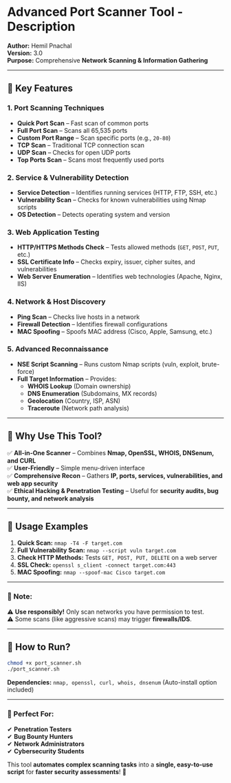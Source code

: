 # **Advanced Port Scanner Tool - Description**  

**Author:** Hemil Pnachal  
**Version:** 3.0  
**Purpose:** Comprehensive **Network Scanning & Information Gathering**  

---

## **🔹 Key Features**  

### **1. Port Scanning Techniques**  
- **Quick Port Scan** – Fast scan of common ports  
- **Full Port Scan** – Scans all 65,535 ports  
- **Custom Port Range** – Scan specific ports (e.g., `20-80`)  
- **TCP Scan** – Traditional TCP connection scan  
- **UDP Scan** – Checks for open UDP ports  
- **Top Ports Scan** – Scans most frequently used ports  

### **2. Service & Vulnerability Detection**  
- **Service Detection** – Identifies running services (HTTP, FTP, SSH, etc.)  
- **Vulnerability Scan** – Checks for known vulnerabilities using Nmap scripts  
- **OS Detection** – Detects operating system and version  

### **3. Web Application Testing**  
- **HTTP/HTTPS Methods Check** – Tests allowed methods (`GET`, `POST`, `PUT`, etc.)  
- **SSL Certificate Info** – Checks expiry, issuer, cipher suites, and vulnerabilities  
- **Web Server Enumeration** – Identifies web technologies (Apache, Nginx, IIS)  

### **4. Network & Host Discovery**  
- **Ping Scan** – Checks live hosts in a network  
- **Firewall Detection** – Identifies firewall configurations  
- **MAC Spoofing** – Spoofs MAC address (Cisco, Apple, Samsung, etc.)  

### **5. Advanced Reconnaissance**  
- **NSE Script Scanning** – Runs custom Nmap scripts (vuln, exploit, brute-force)  
- **Full Target Information** – Provides:  
  - **WHOIS Lookup** (Domain ownership)  
  - **DNS Enumeration** (Subdomains, MX records)  
  - **Geolocation** (Country, ISP, ASN)  
  - **Traceroute** (Network path analysis)  

---

## **🔹 Why Use This Tool?**  
✅ **All-in-One Scanner** – Combines **Nmap, OpenSSL, WHOIS, DNSenum, and CURL**  
✅ **User-Friendly** – Simple menu-driven interface  
✅ **Comprehensive Recon** – Gathers **IP, ports, services, vulnerabilities, and web app security**  
✅ **Ethical Hacking & Penetration Testing** – Useful for **security audits, bug bounty, and network analysis**  

---

## **🔹 Usage Examples**  
1. **Quick Scan:** `nmap -T4 -F target.com`  
2. **Full Vulnerability Scan:** `nmap --script vuln target.com`  
3. **Check HTTP Methods:** Tests `GET, POST, PUT, DELETE` on a web server  
4. **SSL Check:** `openssl s_client -connect target.com:443`  
5. **MAC Spoofing:** `nmap --spoof-mac Cisco target.com`  

---

### **📌 Note:**  
⚠ **Use responsibly!** Only scan networks you have permission to test.  
⚠ Some scans (like aggressive scans) may trigger **firewalls/IDS**.  

---

## **🚀 How to Run?**  
```bash
chmod +x port_scanner.sh
./port_scanner.sh
```
**Dependencies:** `nmap, openssl, curl, whois, dnsenum` (Auto-install option included)  

---

### **🔐 Perfect For:**  
✔ **Penetration Testers**  
✔ **Bug Bounty Hunters**  
✔ **Network Administrators**  
✔ **Cybersecurity Students**  

This tool **automates complex scanning tasks** into a **single, easy-to-use script** for **faster security assessments**! 🚀
